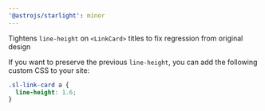 ```yaml
---
'@astrojs/starlight': minor
---
```


Tightens `line-height` on `<LinkCard>` titles to fix regression from original design

If you want to preserve the previous `line-height`, you can add the following custom CSS to your site:

```css
.sl-link-card a {
  line-height: 1.6;
}
```
